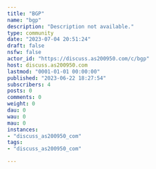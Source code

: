 ```yaml
---
title: "BGP" 
name: "bgp"
description: "Description not available."
type: community
date: "2023-07-04 20:51:24"
draft: false
nsfw: false
actor_id: "https://discuss.as200950.com/c/bgp"
host: discuss.as200950.com
lastmod: "0001-01-01 00:00:00"
published: "2023-06-22 18:27:54"
subscribers: 4
posts: 0
comments: 0
weight: 0
dau: 0
wau: 0
mau: 0
instances:
- "discuss_as200950_com"
tags: 
- "discuss_as200950_com"

---
```

